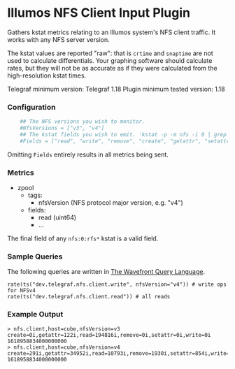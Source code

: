 # Illumos NFS Client Input Plugin

Gathers kstat metrics relating to an Illumos system's NFS client traffic. It
works with any NFS server version.

The kstat values are reported "raw": that is `crtime` and `snaptime` are not
used to calculate differentials. Your graphing software should calculate
rates, but they will not be as accurate as if they were calculated from the
high-resolution kstat times.

Telegraf minimum version: Telegraf 1.18
Plugin minimum tested version: 1.18

### Configuration

```toml
	## The NFS versions you wish to monitor.
	#NfsVersions = ["v3", "v4"]
	## The kstat fields you wish to emit. 'kstat -p -m nfs -i 0 | grep rfs' lists the possibilities
	#Fields = ["read", "write", "remove", "create", "getattr", "setattr"]
```

Omitting `Fields` entirely results in all metrics being sent.

### Metrics

- zpool
  - tags:
    - nfsVersion (NFS protocol major version, e.g. "v4")
  - fields:
    - read (uint64)
    - ...

The final field of any `nfs:0:rfs*` kstat is a valid field.

### Sample Queries

The following queries are written in [The Wavefront Query
Language](https://docs.wavefront.com/query_language_reference.html).

```
rate(ts("dev.telegraf.nfs.client.write", nfsVersion="v4")) # write ops for NFSv4
rate(ts("dev.telegraf.nfs.client.read")) # all reads
```

### Example Output

```
> nfs.client,host=cube,nfsVersion=v3 create=0i,getattr=122i,read=194816i,remove=0i,setattr=0i,write=0i 1618958834000000000
> nfs.client,host=cube,nfsVersion=v4 create=291i,getattr=34952i,read=10793i,remove=1930i,setattr=854i,write=987i 1618958834000000000
```
